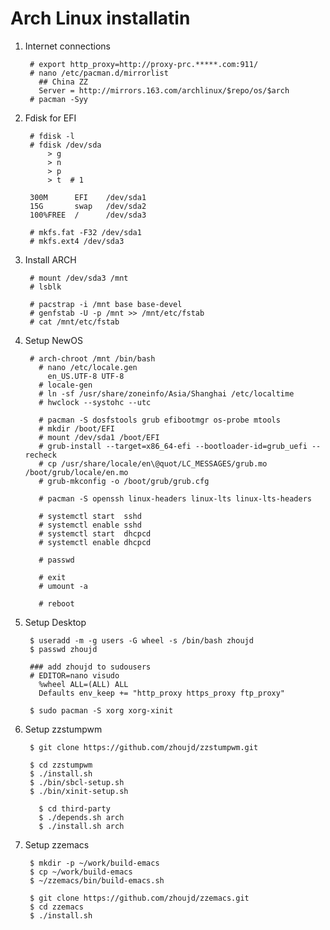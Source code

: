 Arch Linux installatin
======================

1. Internet connections

        # export http_proxy=http://proxy-prc.*****.com:911/
        # nano /etc/pacman.d/mirrorlist
          ## China ZZ
          Server = http://mirrors.163.com/archlinux/$repo/os/$arch
        # pacman -Syy
          
2. Fdisk for EFI

        # fdisk -l
        # fdisk /dev/sda
            > g
            > n
            > p
            > t  # 1
        
        300M      EFI    /dev/sda1
        15G       swap   /dev/sda2
        100%FREE  /      /dev/sda3   
        
        # mkfs.fat -F32 /dev/sda1
        # mkfs.ext4 /dev/sda3
        
3. Install ARCH
        
        # mount /dev/sda3 /mnt
        # lsblk
        
        # pacstrap -i /mnt base base-devel
        # genfstab -U -p /mnt >> /mnt/etc/fstab
        # cat /mnt/etc/fstab

4. Setup NewOS

        # arch-chroot /mnt /bin/bash
          # nano /etc/locale.gen
            en_US.UTF-8 UTF-8
          # locale-gen
          # ln -sf /usr/share/zoneinfo/Asia/Shanghai /etc/localtime
          # hwclock --systohc --utc
          
          # pacman -S dosfstools grub efibootmgr os-probe mtools
          # mkdir /boot/EFI
          # mount /dev/sda1 /boot/EFI
          # grub-install --target=x86_64-efi --bootloader-id=grub_uefi --recheck
          # cp /usr/share/locale/en\@quot/LC_MESSAGES/grub.mo /boot/grub/locale/en.mo
          # grub-mkconfig -o /boot/grub/grub.cfg
          
          # pacman -S openssh linux-headers linux-lts linux-lts-headers
          
          # systemctl start  sshd
          # systemctl enable sshd
          # systemctl start  dhcpcd
          # systemctl enable dhcpcd
            
          # passwd
          
          # exit
          # umount -a
          
          # reboot
          
3. Setup Desktop
   
        $ useradd -m -g users -G wheel -s /bin/bash zhoujd
        $ passwd zhoujd
      
        ### add zhoujd to sudousers
        # EDITOR=nano visudo 
          %wheel ALL=(ALL) ALL
          Defaults env_keep += "http_proxy https_proxy ftp_proxy"
        
        $ sudo pacman -S xorg xorg-xinit
          
4. Setup zzstumpwm
 
        $ git clone https://github.com/zhoujd/zzstumpwm.git

        $ cd zzstumpwm
        $ ./install.sh
        $ ./bin/sbcl-setup.sh
        $ ./bin/xinit-setup.sh
          
          $ cd third-party
          $ ./depends.sh arch
          $ ./install.sh arch
        
5. Setup zzemacs
       
        $ mkdir -p ~/work/build-emacs
        $ cp ~/work/build-emacs
        $ ~/zzemacs/bin/build-emacs.sh
        
        $ git clone https://github.com/zhoujd/zzemacs.git
        $ cd zzemacs
        $ ./install.sh
